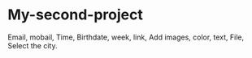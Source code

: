 # My-second-project
Email,
mobail,
Time,
Birthdate,
week,
link,
Add images,
color,
text,
File,
Select the city.
